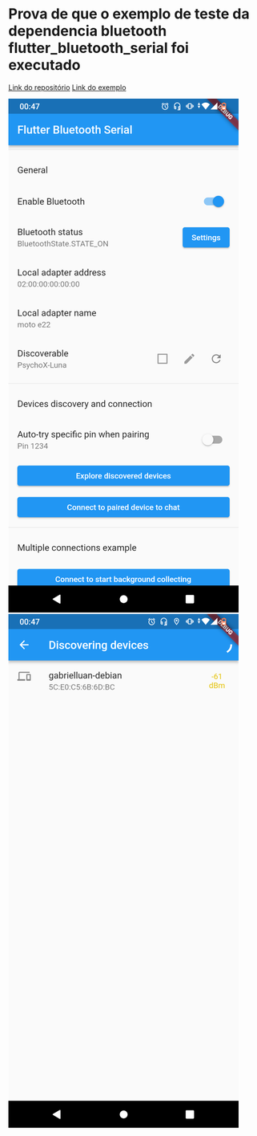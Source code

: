 # Prova de que o exemplo de teste da dependencia bluetooth flutter\_bluetooth\_serial foi executado

[Link do repositório](https://github.com/edufolly/flutter_bluetooth_serial)
[Link do exemplo](https://github.com/edufolly/flutter_bluetooth_serial/tree/master/example)

![alt image1](./image1.png)
![alt image2](./image2.png)
